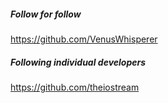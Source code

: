 
##### Follow for follow

https://github.com/VenusWhisperer

##### Following individual developers

https://github.com/theiostream

